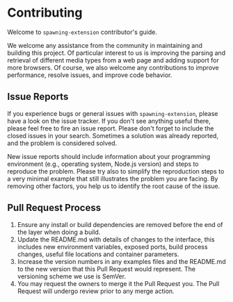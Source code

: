 

# Contributing

Welcome to `spawning-extension` contributor's guide.

We welcome any assistance from the community in maintaining and building this project. Of particular interest to us is improving the parsing and retrieval of different media types from a web page and adding support for more browsers. Of course, we also welcome any contributions to improve performance, resolve issues, and improve code behavior.

## Issue Reports
If you experience bugs or general issues with `spawning-extension`, please have a look on the issue tracker. If you don't see anything useful there, please feel free to fire an issue report. Please don't forget to include the closed issues in your search. Sometimes a solution was already reported, and the problem is considered solved.

New issue reports should include information about your programming environment (e.g., operating system, Node.js version) and steps to reproduce the problem. Please try also to simplify the reproduction steps to a very minimal example that still illustrates the problem you are facing. By removing other factors, you help us to identify the root cause of the issue.

## Pull Request Process
1. Ensure any install or build dependencies are removed before the end of the layer when doing a build.
2. Update the README.md with details of changes to the interface, this includes new environment variables, exposed ports, build process changes, useful file locations and container parameters.
3. Increase the version numbers in any examples files and the README.md to the new version that this Pull Request would represent. The versioning scheme we use is SemVer.
4. You may request the owners to merge it the Pull Request you. The Pull Request will undergo review prior to any merge action.

